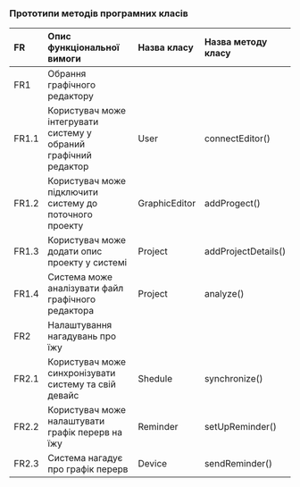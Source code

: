 ### Прототипи методів програмних класів
FR|	Опис функціональної вимоги|	Назва класу|	Назва методу класу|		
|:-     |:-         |:-          |:-     |
|FR1    |Обрання графічного редактору||
|FR1.1  |Користувач може інтегрувати систему у обраний графічний редактор|User|connectEditor()|
|FR1.2  |Користувач може підключити систему до поточного проекту|GraphicEditor|addProgect()
|FR1.3  |Користувач може додати опис проекту у системі|Project|addProjectDetails() 
|FR1.4  |Система може аналізувати файл графічного редактора|Project| analyze() 
|FR2    |Налаштування нагадувань про їжу ||
|FR2.1  |Користувач може синхронізувати систему та свій девайс|Shedule|synchronize()
|FR2.2  |Користувач може налаштувати графік перерв на їжу|Reminder| setUpReminder()
|FR2.3  |Система нагадує про графік перерв|Device|sendReminder()

